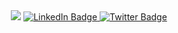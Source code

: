 <div id="header" align="center">
  <img src="https://media.giphy.com/media/Qo2dupDib32rkTY4hX/giphy.gif">
   <a href="https://www.linkedin.com/in/ishan-iqbal-64a0b31b7/">
    <img src="https://img.shields.io/badge/LinkedIn-blue?style=for-the-badge&logo=linkedin&logoColor=white" alt="LinkedIn Badge"/>
     
  </a>
    <a href="https://twitter.com/ishan_grizzly">
    <img src="https://img.shields.io/badge/Twitter-blue?style=for-the-badge&logo=twitter&logoColor=white" alt="Twitter Badge"/>
  </a>
</div>
